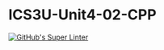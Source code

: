 # ICS3U-Unit4-02-CPP

[![GitHub's Super Linter](https://github.com/Aidan-Lalonde-Novales/ICS3U-Unit4-02-CPP/workflows/GitHub's%20Super%20Linter/badge.svg)](https://github.com/Aidan-Lalonde-Novales/ICS3U-Unit4-02-CPP/actions)

